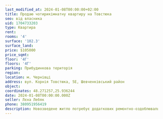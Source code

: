 ```yaml
---
last_modified_at: 2024-01-08T00:00:00+02:00
title: Продаю чотирикімнатну квартиру на Товстюка
seo: від власника
uid: 1704733203
type: Квартира
rent:
rooms: '4'
surface: '102.3'
surface_land:
price: $105000
price_sqmt:
floor: '4Г'
floors: '4Г'
parking: Прибудинкова територія
region:
location: м. Чернівці
address: вул. Корнія Товстюка, 5Е, Шевченківський район
object:
coordinates: 48.271257,25.936244
date: 2024-01-08T00:00:00.000Z
seller: Лєна Лебяк
phone: 380951956419
description: Новозведене житло потребує додаткових ремонтно-оздоблювальних робіт
---
```

